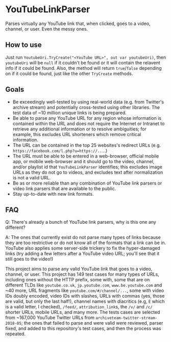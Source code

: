 # YouTubeLinkParser
Parses virtually any YouTube link that, when clicked, goes to a video, channel, or user. Even the messy ones.

## How to use

Just run `YoutubeUri.TryCreate("<YouTube URL>", out var youtubeUri)`, then `youtubeUri` will be `null` if it couldn't be found or it will contain the relavent info if it could be found. Also, the method will return `true`/`false` depending on if it could be found, just like the other `TryCreate` methods.

## Goals

- Be exceedingly well-tested by using real-world data (e.g. from Twitter's archive stream) and potentially cross-tested using other libraries. The test data of ~10 million unique links is being prepared.
- Be able to parse any YouTube URL for any region whose information is contained within the URL and does not require the Internet or Intranet to retrieve any additional information or to resolve ambiguities; for example, this excludes URL shorteners which remove critical information.
- The URL can be contained in the top 25 websites's redirect URLs (e.g. `https://facebook.com/l.php?u=https://...`.)
- The URL must be able to be entered in a web-browser, official mobile app, or mobile web-browser and it should go to the video, channel, and/or playlist id that `YouTubeLinkParser` identifies; this excludes image URLs as they do not go to videos, and excludes text after normalization is not a valid URL.
- Be as or more reliable than any combination of YouTube link parsers or video link parsers that are available to the public.
- Stay up-to-date with new link formats.

## FAQ

Q: There's already a bunch of YouTube link parsers, why is this one any different?

A: The ones that currently exist do not parse many types of links because they are too restrictive or do not know all of the formats that a link can be in. YouTube also applies some server-side trickery to fix the hyper-damaged links (try adding a few letters after a YouTube video URL; you'll see that it still goes to the video!)

This project aims to parse any valid YouTube link that goes to a video, channel, or user. This project has 149 test cases for many types of URLs, including ones without the HTTP prefix, some with, some that are on different TLDs like `youtube.co.uk`, `jp.youtube.com`, `www.be.youtube.com` and ~40 more, URL fragments like `youtube.com/#/channel/...`, some with video IDs doubly encoded, video IDs with slashes, URLs with commas (yes, those are valid, but only the last half!), channel names with diacritics (e.g, `É` which is a valid letter, I checked), `/feed/`, `attribution_link`s, the `/v/` and `/c/` shorter URLs, mobile URLs, and many more. The tests cases are selected from ~167,000 YouTube Twitter URLs from `archiveteam-twitter-stream-2018-05`; the ones that failed to parse and were valid were reviewed, parser fixed, and added to this repository's test cases, and then the process was repeated.

